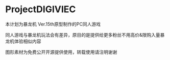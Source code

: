 # ProjectDIGIVIEC
本计划为暴龙机 Ver.15th原型制作的PC同人游戏

同人游戏与暴龙机玩法会有差异，原目的是提供给更多粉丝不用高价&限购入量暴龙机体验相似内容

图形素材为免费公开开源提供使用，转载使用请注明谢谢
